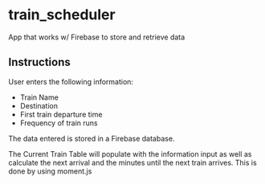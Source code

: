 # train_scheduler
App that works w/ Firebase to store and retrieve data

## Instructions
User enters the following information:
* Train Name
* Destination
* First train departure time
* Frequency of train runs

The data entered is stored in a Firebase database.

The Current Train Table will populate with the information input as well as calculate the next arrival and the minutes until the next train arrives. This is done by using moment.js